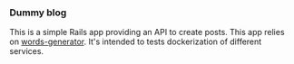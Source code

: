### Dummy blog

This is a simple Rails app providing an API to create posts.  This app relies on [words-generator](https://github.com/djeusette/words-generator).  It's intended to tests dockerization of different services.

